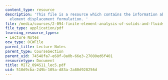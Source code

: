 ```yaml
---
content_type: resource
description: 'This file is a resource which contains the information about finite
  element displacement formulation. '
file: /media/courses/2-094-finite-element-analysis-of-solids-and-fluids-ii-spring-2011/510d9cba249b105ad83a2a80d928256d_MIT2_094S11_lec5.pdf
file_type: application/pdf
learning_resource_types:
- Lecture Notes
ocw_type: OCWFile
parent_title: Lecture Notes
parent_type: CourseSection
parent_uid: 74548fa7-e68f-8a0b-66e3-27080ed6f401
resourcetype: Document
title: MIT2_094S11_lec5.pdf
uid: 510d9cba-249b-105a-d83a-2a80d928256d
---
```

